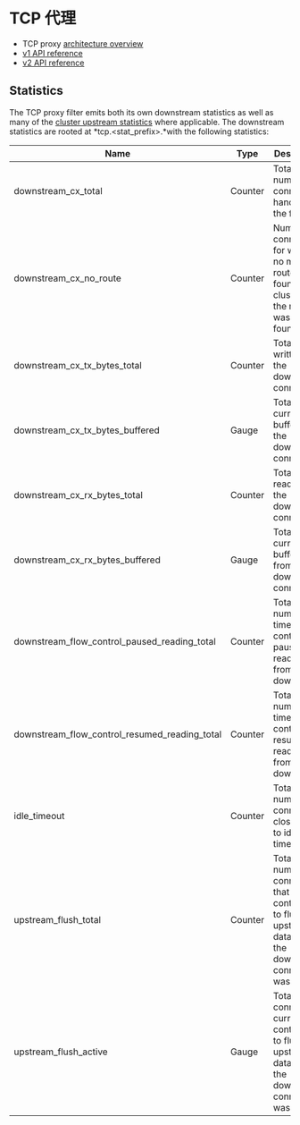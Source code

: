 # TCP 代理

- TCP proxy [architecture overview](../../intro/arch_overview/tcp_proxy.md#arch-overview-tcp-proxy)
- [v1 API reference](../../api-v1/network_filters/tcp_proxy_filter.md#config-network-filters-tcp-proxy-v1)
- [v2 API reference](../../api-v2/config/filter/network/tcp_proxy/v2/tcp_proxy.proto.md#envoy-api-msg-config-filter-network-tcp-proxy-v2-tcpproxy)

## Statistics

The TCP proxy filter emits both its own downstream statistics as well as many of the [cluster upstream statistics](../cluster_manager/cluster_stats.md#config-cluster-manager-cluster-stats) where applicable. The downstream statistics are rooted at *tcp.<stat_prefix>.*with the following statistics:

| Name                                          | Type    | Description                                                  |
| --------------------------------------------- | ------- | ------------------------------------------------------------ |
| downstream_cx_total                           | Counter | Total number of connections handled by the filter            |
| downstream_cx_no_route                        | Counter | Number of connections for which no matching route was found or the cluster for the route was not found |
| downstream_cx_tx_bytes_total                  | Counter | Total bytes written to the downstream connection             |
| downstream_cx_tx_bytes_buffered               | Gauge   | Total bytes currently buffered to the downstream connection  |
| downstream_cx_rx_bytes_total                  | Counter | Total bytes read from the downstream connection              |
| downstream_cx_rx_bytes_buffered               | Gauge   | Total bytes currently buffered from the downstream connection |
| downstream_flow_control_paused_reading_total  | Counter | Total number of times flow control paused reading from downstream |
| downstream_flow_control_resumed_reading_total | Counter | Total number of times flow control resumed reading from downstream |
| idle_timeout                                  | Counter | Total number of connections closed due to idle timeout       |
| upstream_flush_total                          | Counter | Total number of connections that continued to flush upstream data after the downstream connection was closed |
| upstream_flush_active                         | Gauge   | Total connections currently continuing to flush upstream data after the downstream connection was closed |
